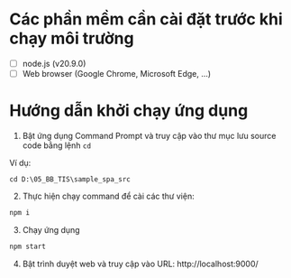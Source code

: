 # Các phần mềm cần cài đặt trước khi chạy môi trường

- [ ] node.js (v20.9.0)
- [ ] Web browser (Google Chrome, Microsoft Edge, ...)

# Hướng dẫn khởi chạy ứng dụng

1. Bật ứng dụng Command Prompt và truy cập vào thư mục lưu source code bằng lệnh `cd`

Ví dụ:

```
cd D:\05_BB_TIS\sample_spa_src
```

2. Thực hiện chạy command để cài các thư viện:

```bash
npm i
```

3. Chạy ứng dụng

```bash
npm start
```

4. Bật trình duyệt web và truy cập vào URL: http://localhost:9000/
